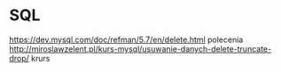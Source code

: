 # SQL
https://dev.mysql.com/doc/refman/5.7/en/delete.html polecenia
http://miroslawzelent.pl/kurs-mysql/usuwanie-danych-delete-truncate-drop/ krurs
